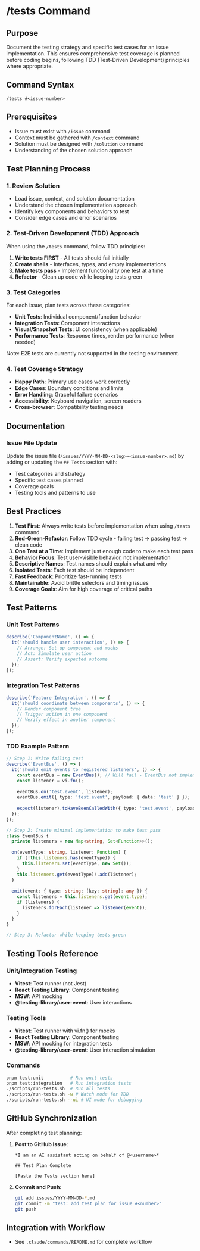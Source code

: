 # /tests Command

## Purpose
Document the testing strategy and specific test cases for an issue implementation. This ensures comprehensive test coverage is planned before coding begins, following TDD (Test-Driven Development) principles where appropriate.

## Command Syntax
```
/tests #<issue-number>
```

## Prerequisites
- Issue must exist with `/issue` command
- Context must be gathered with `/context` command
- Solution must be designed with `/solution` command
- Understanding of the chosen solution approach

## Test Planning Process

### 1. Review Solution
- Load issue, context, and solution documentation
- Understand the chosen implementation approach
- Identify key components and behaviors to test
- Consider edge cases and error scenarios

### 2. Test-Driven Development (TDD) Approach
When using the `/tests` command, follow TDD principles:
1. **Write tests FIRST** - All tests should fail initially
2. **Create shells** - Interfaces, types, and empty implementations
3. **Make tests pass** - Implement functionality one test at a time
4. **Refactor** - Clean up code while keeping tests green

### 3. Test Categories
For each issue, plan tests across these categories:
- **Unit Tests**: Individual component/function behavior
- **Integration Tests**: Component interactions
- **Visual/Snapshot Tests**: UI consistency (when applicable)
- **Performance Tests**: Response times, render performance (when needed)

Note: E2E tests are currently not supported in the testing environment.

### 4. Test Coverage Strategy
- **Happy Path**: Primary use cases work correctly
- **Edge Cases**: Boundary conditions and limits
- **Error Handling**: Graceful failure scenarios
- **Accessibility**: Keyboard navigation, screen readers
- **Cross-browser**: Compatibility testing needs

## Documentation

### Issue File Update
Update the issue file (`/issues/YYYY-MM-DD-<slug>-<issue-number>.md`) by adding or updating the `## Tests` section with:
- Test categories and strategy
- Specific test cases planned
- Coverage goals
- Testing tools and patterns to use

## Best Practices

1. **Test First**: Always write tests before implementation when using `/tests` command
2. **Red-Green-Refactor**: Follow TDD cycle - failing test → passing test → clean code
3. **One Test at a Time**: Implement just enough code to make each test pass
4. **Behavior Focus**: Test user-visible behavior, not implementation
5. **Descriptive Names**: Test names should explain what and why
6. **Isolated Tests**: Each test should be independent
7. **Fast Feedback**: Prioritize fast-running tests
8. **Maintainable**: Avoid brittle selectors and timing issues
9. **Coverage Goals**: Aim for high coverage of critical paths

## Test Patterns

### Unit Test Patterns
```typescript
describe('ComponentName', () => {
  it('should handle user interaction', () => {
    // Arrange: Set up component and mocks
    // Act: Simulate user action
    // Assert: Verify expected outcome
  });
});
```

### Integration Test Patterns
```typescript
describe('Feature Integration', () => {
  it('should coordinate between components', () => {
    // Render component tree
    // Trigger action in one component
    // Verify effect in another component
  });
});
```

### TDD Example Pattern
```typescript
// Step 1: Write failing test
describe('EventBus', () => {
  it('should emit events to registered listeners', () => {
    const eventBus = new EventBus(); // Will fail - EventBus not implemented
    const listener = vi.fn();
    
    eventBus.on('test.event', listener);
    eventBus.emit({ type: 'test.event', payload: { data: 'test' } });
    
    expect(listener).toHaveBeenCalledWith({ type: 'test.event', payload: { data: 'test' } });
  });
});

// Step 2: Create minimal implementation to make test pass
class EventBus {
  private listeners = new Map<string, Set<Function>>();
  
  on(eventType: string, listener: Function) {
    if (!this.listeners.has(eventType)) {
      this.listeners.set(eventType, new Set());
    }
    this.listeners.get(eventType)!.add(listener);
  }
  
  emit(event: { type: string; [key: string]: any }) {
    const listeners = this.listeners.get(event.type);
    if (listeners) {
      listeners.forEach(listener => listener(event));
    }
  }
}

// Step 3: Refactor while keeping tests green
```

## Testing Tools Reference

### Unit/Integration Testing
- **Vitest**: Test runner (not Jest)
- **React Testing Library**: Component testing
- **MSW**: API mocking
- **@testing-library/user-event**: User interactions

### Testing Tools
- **Vitest**: Test runner with vi.fn() for mocks
- **React Testing Library**: Component testing
- **MSW**: API mocking for integration tests
- **@testing-library/user-event**: User interaction simulation

### Commands
```bash
pnpm test:unit          # Run unit tests
pnpm test:integration   # Run integration tests
./scripts/run-tests.sh  # Run all tests
./scripts/run-tests.sh -w # Watch mode for TDD
./scripts/run-tests.sh --ui # UI mode for debugging
```

## GitHub Synchronization

After completing test planning:

1. **Post to GitHub Issue**:
   ```
   *I am an AI assistant acting on behalf of @<username>*
   
   ## Test Plan Complete
   
   [Paste the Tests section here]
   ```

2. **Commit and Push**:
   ```bash
   git add issues/YYYY-MM-DD-*.md
   git commit -m "test: add test plan for issue #<number>"
   git push
   ```

## Integration with Workflow

- See `.claude/commands/README.md` for complete workflow
